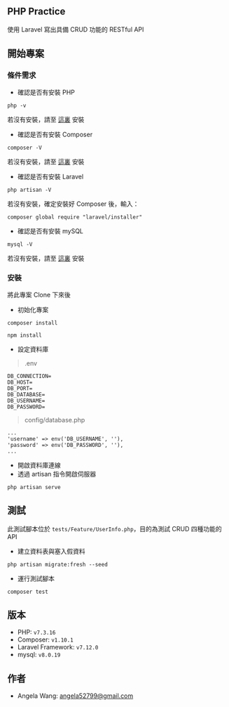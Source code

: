 ## PHP Practice
使用 Laravel 寫出具備 CRUD 功能的 RESTful API

## 開始專案
### 條件需求
- 確認是否有安裝 PHP
```
php -v
```
若沒有安裝，請至 [這裏](https://www.php.net/manual/en/install.php) 安裝
- 確認是否有安裝 Composer
```
composer -V
```
若沒有安裝，請至 [這裏](https://getcomposer.org/download/) 安裝
- 確認是否有安裝 Laravel
```
php artisan -V
```
若沒有安裝，確定安裝好 Composer 後，輸入：
```
composer global require "laravel/installer"
```
- 確認是否有安裝 mySQL
```
mysql -V
```
若沒有安裝，請至 [這裏](https://dev.mysql.com/downloads/) 安裝
### 安裝
將此專案 Clone 下來後
- 初始化專案
```
composer install 
```
```
npm install
```
- 設定資料庫
> .env
```
DB_CONNECTION=
DB_HOST=
DB_PORT=
DB_DATABASE=
DB_USERNAME=
DB_PASSWORD=
```
> config/database.php
```
...
'username' => env('DB_USERNAME', ''),
'password' => env('DB_PASSWORD', ''),
...
```
- 開啟資料庫連線
- 透過 artisan 指令開啟伺服器
```
php artisan serve
```
## 測試
此測試腳本位於 `tests/Feature/UserInfo.php`，目的為測試 CRUD 四種功能的 API
- 建立資料表與塞入假資料
```
php artisan migrate:fresh --seed
```
- 運行測試腳本
```
composer test
```
## 版本
- PHP: `v7.3.16`
- Composer: `v1.10.1`
- Laravel Framework: `v7.12.0`
- mysql: `v8.0.19`

## 作者
- Angela Wang: angela52799@gmail.com

